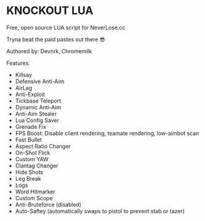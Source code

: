# KNOCKOUT LUA 

Free, open source LUA script for NeverLose.cc

Tryna beat the paid pastes out there 😎

Authored by: Devnrk, Chromemilk

Features:

- Killsay
- Defensive Anti-Aim
- AirLag
- Anti-Exploit
- Tickbase Teleport
- Dynamic Anti-Aim
- Anti-Aim Stealer
- Lua Config Saver
- Grenade Fix
- FPS Boost: Disable client rendering, teamate rendering, low-aimbot scan
- Fast Bullet
- Aspect Ratio Changer
- On-Shot Flick
- Custom YAW
- Clantag Changer
- Hide Shots
- Leg Break
- Logs
- Word Hitmarker
- Custom Scope
- Anti-Bruteforce (disabled)
- Auto-Saftey (automatically swaps to pistol to prevent stab or tazer)
